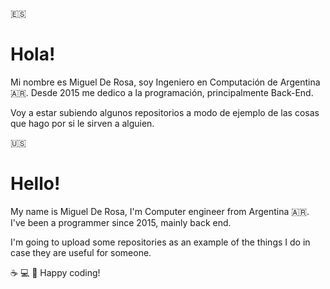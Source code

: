 :es:
# Hola!

Mi nombre es Miguel De Rosa, soy Ingeniero en Computación de Argentina :argentina:. Desde 2015 me dedico a la programación, principalmente Back-End.

Voy a estar subiendo algunos repositorios a modo de ejemplo de las cosas que hago por si le sirven a alguien.


:us:
# Hello!

My name is Miguel De Rosa, I'm Computer engineer from Argentina :argentina:. I've been a programmer since 2015, mainly back end. 

I'm going to upload some repositories as an example of the things I do in case they are useful for someone.

:coffee: :computer: :beer:
Happy coding!
